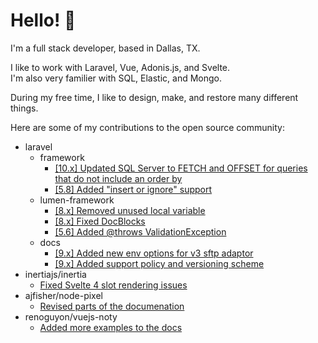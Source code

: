 # Hello! 👋

I'm a full stack developer, based in Dallas, TX. 

I like to work with Laravel, Vue, Adonis.js, and Svelte.  
I'm also very familier with SQL, Elastic, and Mongo. 

During my free time, I like to design, make, and restore many different things. 

Here are some of my contributions to the open source community:

- laravel
  - framework
    - [[10.x] Updated SQL Server to FETCH and OFFSET for queries that do not include an order by](https://github.com/laravel/framework/pull/44937)
    - [[5.8] Added "insert or ignore" support](https://github.com/laravel/framework/pull/29639)
  - lumen-framework
    - [[8.x] Removed unused local variable](https://github.com/laravel/lumen-framework/pull/1186)
    - [[8.x] Fixed DocBlocks](https://github.com/laravel/lumen-framework/pull/1187)
    - [[5.6] Added @throws ValidationException](https://github.com/laravel/lumen-framework/pull/732)
  - docs
    - [[9.x] Added new env options for v3 sftp adaptor](https://github.com/laravel/docs/pull/7757)
    - [[9.x] Added support policy and versioning scheme](https://github.com/laravel/lumen-docs/pull/198)
- inertiajs/inertia
  - [Fixed Svelte 4 slot rendering issues](https://github.com/inertiajs/inertia/pull/1763)
- ajfisher/node-pixel
  - [Revised parts of the documenation](https://github.com/ajfisher/node-pixel/pull/134)
- renoguyon/vuejs-noty
  - [Added more examples to the docs](https://github.com/renoguyon/vuejs-noty/pull/16)
